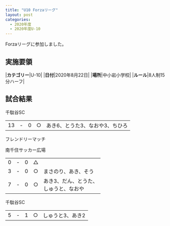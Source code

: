 ```yaml
---
title: "U10 Forzaリーグ"
layout: post
categories:
  - 2020年度
  - 2020年度U-10
---
```


Forzaリーグに参加しました。

## 実施要領

|**カテゴリー**|U-10|
|**日付**|2020年8月22日|
|**場所**|中小岩小学校|
|**ルール**|8人制15分ハーフ|


## 試合結果

千駄谷SC

|    |   |    |         |    |
|:--:|:-:|:--:|:--:|:--------|
|13 | - |    0|○  |あき6、とうた3、なおや3、ちひろ|


フレンドリーマッチ

南千住サッカー広場

|    |   |    |    |        |
|:--:|:-:|:--:|:--:|:--------|
|  0| - |    0|△    |              |
|  3| - |    0|○   |まさのり、あき、そう|
|  7| - |    0|○   |あき3、だん、とうた、<br>しゅうと、なおや|


千駄谷SC

|    |   |    |         |    |
|:--:|:-:|:--:|:--:|:--------|
|5 | - |    1|○  |しゅうと3、あき2|
